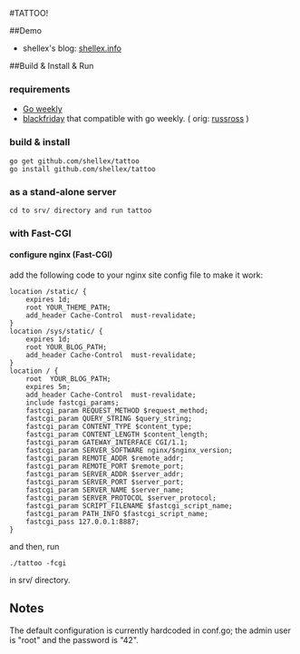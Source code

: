 #TATTOO!

##Demo

 - shellex's blog: [shellex.info](http://shellex.info)

##Build & Install & Run

### requirements

 - [Go weekly](http://weekly.golang.org)
 - [blackfriday](https://github.com/shellex/blackfriday) that compatible with go weekly. ( orig: [russross](https://github.com/russross/blackfriday) )
		
### build & install

	go get github.com/shellex/tattoo
	go install github.com/shellex/tattoo

### as a stand-alone server

	cd to srv/ directory and run tattoo

### with Fast-CGI

#### configure nginx (Fast-CGI)

add the following code to your nginx site config file to make it work:

	location /static/ {
		expires 1d;
		root YOUR_THEME_PATH;
		add_header Cache-Control  must-revalidate;
	}
	location /sys/static/ {
		expires 1d;
		root YOUR_BLOG_PATH;
		add_header Cache-Control  must-revalidate;
	}
	location / {
		root  YOUR_BLOG_PATH;
		expires 5m;
		add_header Cache-Control  must-revalidate;
		include fastcgi_params;
		fastcgi_param REQUEST_METHOD $request_method;
		fastcgi_param QUERY_STRING $query_string;
		fastcgi_param CONTENT_TYPE $content_type;
		fastcgi_param CONTENT_LENGTH $content_length;
		fastcgi_param GATEWAY_INTERFACE CGI/1.1;
		fastcgi_param SERVER_SOFTWARE nginx/$nginx_version;
		fastcgi_param REMOTE_ADDR $remote_addr;
		fastcgi_param REMOTE_PORT $remote_port;
		fastcgi_param SERVER_ADDR $server_addr;
		fastcgi_param SERVER_PORT $server_port;
		fastcgi_param SERVER_NAME $server_name;
		fastcgi_param SERVER_PROTOCOL $server_protocol;
		fastcgi_param SCRIPT_FILENAME $fastcgi_script_name;
		fastcgi_param PATH_INFO $fastcgi_script_name;
		fastcgi_pass 127.0.0.1:8887;
	}

and then, run

	./tattoo -fcgi

in srv/ directory.

## Notes

The default configuration is currently hardcoded in conf.go; the admin user is "root" and the password is "42".

